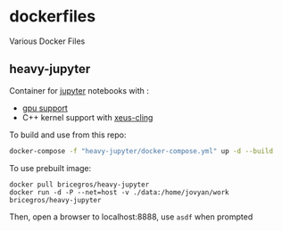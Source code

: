 # dockerfiles
Various Docker Files

## heavy-jupyter
Container for [jupyter](https://jupyter-docker-stacks.readthedocs.io/en/latest/using/selecting.html) notebooks with :
 - [gpu support](https://github.com/iot-salzburg/gpu-jupyter)
 - C++ kernel support with [xeus-cling](https://github.com/jupyter-xeus/xeus-cling)

To build and use from this repo:
```bash
docker-compose -f "heavy-jupyter/docker-compose.yml" up -d --build
```

To use prebuilt image:
```
docker pull bricegros/heavy-jupyter
docker run -d -P --net=host -v ./data:/home/jovyan/work bricegros/heavy-jupyter
```

Then, open a browser to localhost:8888, use `asdf` when prompted
